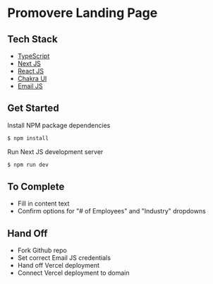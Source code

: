 # Promovere Landing Page

## Tech Stack

-  [TypeScript](https://github.com/microsoft/TypeScript)
-  [Next JS](https://github.com/vercel/next.js)
-  [React JS](https://github.com/facebook/react)
-  [Chakra UI](https://github.com/chakra-ui/chakra-ui)
-  [Email JS](https://github.com/emailjs-com/emailjs-sdk)

## Get Started

Install NPM package dependencies

```bash
$ npm install
```

Run Next JS development server

```bash
$ npm run dev
```

## To Complete

-  Fill in content text
-  Confirm options for "# of Employees" and "Industry" dropdowns

## Hand Off

-  Fork Github repo
-  Set correct Email JS credentials
-  Hand off Vercel deployment
-  Connect Vercel deployment to domain

